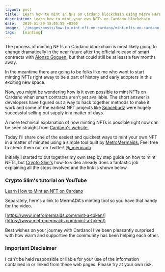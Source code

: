 ```yaml
---
layout: post
title:  Learn how to mint an NFT on Cardano blockchain using Metro Mermaids
description: Learn how to mint your own NFTs on Cardano blockchain
date:   2019-01-29 18:05:55 +0300
image:  '/images/posts/how-to-mint-nft-on-cardano/mint-nfts-on-cardano-blockchain.png'
tags:   [minting]
---
```

The process of minting NFTs on Cardano blockchain is most likely going to change dramatically in the near future after the official release of smart contracts with [Alonzo Goguen](https://roadmap.cardano.org/en/goguen/), but that could still be at least a few months away. 

In the meantime there are going to be folks like me who want to start minting NFTs right away to be a part of history and early adopters in this exciting new space. 

Now, you might be wondering how is it even possible to mint NFTs on Cardano when smart contracts aren't yet available. The short answer is developers have figured out a way to hack together methods to make it work and some of the earliest NFT projects like [Spacebudz](https://spacebudz.io) were hugely successful selling out supply in a matter of days.

A more technical explanation of how minting NFTs is possible right now can be seen straight from [Cardano's website.](https://cardano-ledger.readthedocs.io/en/latest/explanations/faq.html#cardano-native-tokens-vs-erc) 

Today I'll share one of the easiest and quickest ways to mint your own NFT in a matter of minutes using a simple tool built by [MetroMermaids.](https://www.metromermaids.com) Feel free to check them out on Twitter! [@_mermada](https://twitter.com/_mermada) 

Initially I started to put together my own step by step guide on how to mint NFTs, but [Crypto Slim's](https://youtu.be/YPvrfV4dkbM) how-to video already does a fantastic job explaining all the steps involved and the link is shown below.

### Crypto Slim's tutorial on YouTube
[Learn How to Mint an NFT on Cardano](https://youtu.be/YPvrfV4dkbM) 

Separately, here's a link to MermADA's minting tool so you have that handy for the video. 

[https://www.metromermaids.com/mint-a-token/](https://www.metromermaids.com/mint-a-token/)

Best wishes on your journey with Cardano! I've been pleasantly surprised with how warm and supportive the community has been helping each other.  

### Important Disclaimer
I can't be held responsible or liable for your use of the information contained in or linked from these web pages. Please try at your own risk. 










